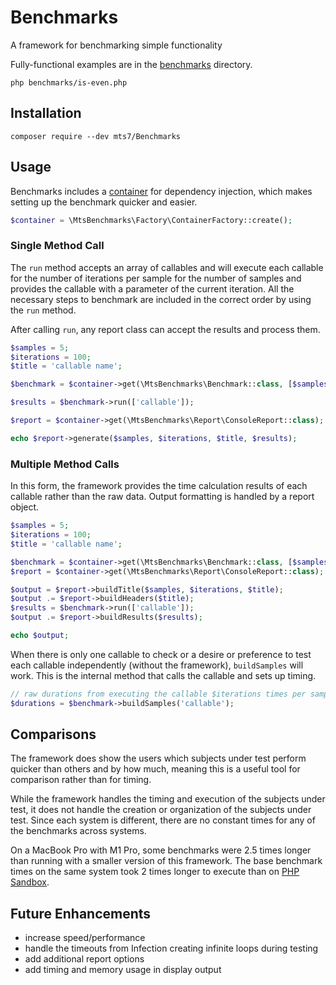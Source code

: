 # Benchmarks

A framework for benchmarking simple functionality

Fully-functional examples are in the [benchmarks](benchmarks) directory.

```shell
php benchmarks/is-even.php
```

## Installation

```shell
composer require --dev mts7/Benchmarks
```

## Usage

Benchmarks includes a
[container](https://github.com/mts7/php-dependency-injection) for dependency
injection, which makes setting up the benchmark quicker and easier.

```php
$container = \MtsBenchmarks\Factory\ContainerFactory::create();
```

### Single Method Call

The `run` method accepts an array of callables and will execute each callable
for the number of iterations per sample for the number of samples and provides
the callable with a parameter of the current iteration. All the necessary steps
to benchmark are included in the correct order by using the `run` method.

After calling `run`, any report class can accept the results and process them.

```php
$samples = 5;
$iterations = 100;
$title = 'callable name';

$benchmark = $container->get(\MtsBenchmarks\Benchmark::class, [$samples, $iterations]);

$results = $benchmark->run(['callable']);

$report = $container->get(\MtsBenchmarks\Report\ConsoleReport::class);

echo $report->generate($samples, $iterations, $title, $results);
```

### Multiple Method Calls

In this form, the framework provides the time calculation results of each
callable rather than the raw data. Output formatting is handled by a report
object.

```php
$samples = 5;
$iterations = 100;
$title = 'callable name';

$benchmark = $container->get(\MtsBenchmarks\Benchmark::class, [$samples, $iterations]);
$report = $container->get(\MtsBenchmarks\Report\ConsoleReport::class);

$output = $report->buildTitle($samples, $iterations, $title);
$output .= $report->buildHeaders($title);
$results = $benchmark->run(['callable']);
$output .= $report->buildResults($results);

echo $output;
```

When there is only one callable to check or a desire or preference to test each
callable independently (without the framework), `buildSamples` will work. This
is the internal method that calls the callable and sets up timing.

```php
// raw durations from executing the callable $iterations times per sample
$durations = $benchmark->buildSamples('callable');
```

## Comparisons

The framework does show the users which subjects under test perform quicker than
others and by how much, meaning this is a useful tool for comparison rather than
for timing.

While the framework handles the timing and execution of the subjects under test,
it does not handle the creation or organization of the subjects under test.
Since each system is different, there are no constant times for any of the
benchmarks across systems.

On a MacBook Pro with M1 Pro, some benchmarks were 2.5 times longer than running
with a smaller version of this framework. The base benchmark times on the same
system took 2 times longer to execute than on
[PHP Sandbox](https://onlinephp.io).

## Future Enhancements

- increase speed/performance
- handle the timeouts from Infection creating infinite loops during testing
- add additional report options
- add timing and memory usage in display output
